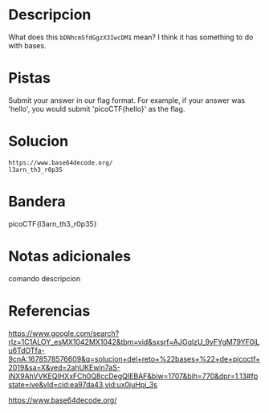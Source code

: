 # Descripcion
What does this `bDNhcm5fdGgzX3IwcDM1` mean? I think it has something to do with bases.
# Pistas
Submit your answer in our flag format. For example, if your answer was 'hello', you would submit 'picoCTF{hello}' as the flag.

# Solucion

```
https://www.base64decode.org/
l3arn_th3_r0p35

```
# Bandera
picoCTF{l3arn_th3_r0p35}

# Notas adicionales

comando   descripcion

# Referencias
https://www.google.com/search?rlz=1C1ALOY_esMX1042MX1042&tbm=vid&sxsrf=AJOqlzU_9yFYgM79YF0iLu6TdOTfa-9cnA:1678578576609&q=solucion+del+reto+%22bases+%22+de+picoctf+2019&sa=X&ved=2ahUKEwin7aS-iNX9AhVVKEQIHXxFCh0Q8ccDegQIEBAF&biw=1707&bih=770&dpr=1.13#fpstate=ive&vld=cid:ea97da43,vid:ux0juHpi_3s


https://www.base64decode.org/